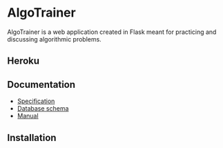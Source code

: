 # AlgoTrainer

AlgoTrainer is a web application created in Flask meant for practicing and discussing algorithmic problems.

## Heroku


## Documentation
- [Specification](documentation/specs.md)
- [Database schema](documentation/schema.md)
- [Manual](documentation/manual.md)

## Installation
